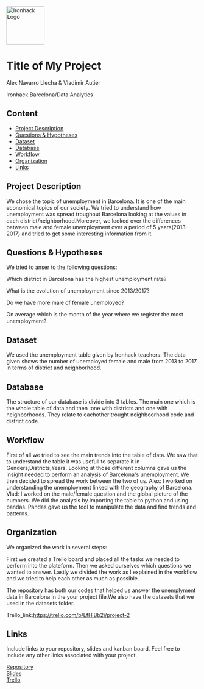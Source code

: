 <img src="https://bit.ly/2VnXWr2" alt="Ironhack Logo" width="100"/>

# Title of My Project
Alex Navarro Llecha
&
Vladimir Autier

Ironhack Barcelona/Data Analytics

## Content
- [Project Description](#project-description)
- [Questions & Hypotheses](#questions-hypotheses)
- [Dataset](#dataset)
- [Database](#database)
- [Workflow](#workflow)
- [Organization](#organization)
- [Links](#links)


## Project Description

We chose the topic of unemployment in Barcelona. It is one of the main economical topics of our society. We tried to understand how unemployment was spread troughout Barcelona looking at the values in each district/neighborhood.Moreover, we looked over the differences between male and female unemployment over a period of 5 years(2013-2017) and tried to get some interesting information from it.

## Questions & Hypotheses

We tried to anser to the following questions:

Which district in Barcelona has the highest unemployment rate?

What is the evolution of unemployment since 2013/2017?

Do we have more male of female unemployed?

On average which is the month of the year where we register the most unemployment?

## Dataset

We used the unemployment table given by Ironhack teachers. The data given shows the number of unemployed female and male from 2013 to 2017 in terms of district and neighborhood.


## Database

The structure of our database is divide into 3 tables. The main one which is the whole table of data and then :one with districts and one with neighborhoods. They relate to eachother trought neighboorhood code and district code.

## Workflow

First of all we tried to see the main trends into the table of data. We saw that to understand the table it was usefull to separate it in Genders,Districts,Years. Looking at those different columns gave us the insight needed to perform an analysis of Barcelona's unemployment. We then decided to spread the work between the two of us. 
Alex: I worked on understanding the unemployment linked with the geography of Barcelona.
Vlad: I worked on the male/female question and the global picture of the numbers.
We did the analysis by importing the table to python and using pandas.
Pandas gave us the tool to manipulate the data and find trends and patterns.


## Organization

We organized the work in several steps:

First we created a Trello board and placed all the tasks we needed to perform into the plateform. 
Then we asked ourselves which questions we wanted to answer.
Lastly we divided the work as I explained in the workflow and we tried to help each other as much as possible.

The repository has both our codes that helped us answer the unemplyment data in Barcelona in the your project file.We also have the datasets that we used in the datasets folder.

Trello_link:https://trello.com/b/LfHiBb2j/project-2

## Links
Include links to your repository, slides and kanban board. Feel free to include any other links associated with your project.

[Repository](https://github.com/)  
[Slides](https://slides.com/)  
[Trello](https://trello.com/en)  
